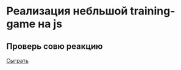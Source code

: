 # Реализация небльшой training-game на js

## Проверь совю реакцию

[Сыграть](https://polinapolina94.github.io/training-game/)
